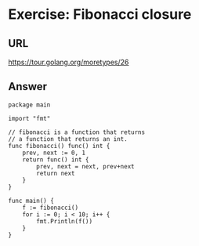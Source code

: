 # Exercise: Fibonacci closure

## URL
https://tour.golang.org/moretypes/26

## Answer
```
package main

import "fmt"

// fibonacci is a function that returns
// a function that returns an int.
func fibonacci() func() int {
    prev, next := 0, 1
    return func() int {
        prev, next = next, prev+next
        return next
    }
}

func main() {
	f := fibonacci()
	for i := 0; i < 10; i++ {
		fmt.Println(f())
	}
}
```
